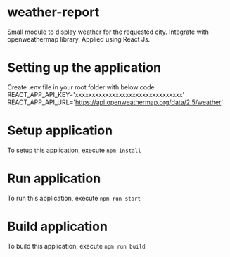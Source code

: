 # weather-report

Small module to display weather for the requested city. Integrate with openweathermap library. Applied using React Js.

# Setting up the application

Create .env file in your root folder with below code <br />
REACT_APP_API_KEY='xxxxxxxxxxxxxxxxxxxxxxxxxxxxxxxx'
REACT_APP_API_URL='https://api.openweathermap.org/data/2.5/weather'

# Setup application

To setup this application, execute `npm install`

# Run application

To run this application, execute `npm run start`

# Build application

To build this application, execute `npm run build`
